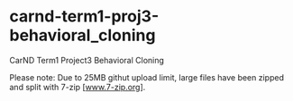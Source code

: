 # carnd-term1-proj3-behavioral_cloning
CarND Term1 Project3 Behavioral Cloning

Please note: Due to 25MB githut upload limit, large files have been zipped and split with 7-zip [www.7-zip.org].
